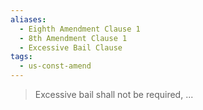 ```yaml
---
aliases:
  - Eighth Amendment Clause 1
  - 8th Amendment Clause 1
  - Excessive Bail Clause
tags:
  - us-const-amend
---
```

> Excessive bail shall not be required, ...

